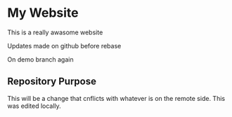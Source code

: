 # My Website
This is a really awasome website

Updates made on github before rebase

On demo branch again

## Repository Purpose
This will be a change that cnflicts
with whatever is on the remote side.
This was edited locally.
